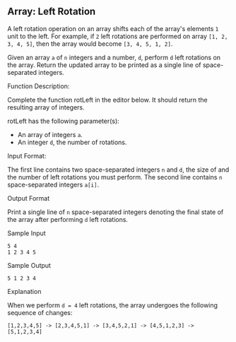 ## Array: Left Rotation

A left rotation operation on an array shifts each of the array's elements `1` unit to the left. For example, if `2` left rotations are performed on array `[1, 2, 3, 4, 5]`, then the array would become `[3, 4, 5, 1, 2]`.

Given an array `a` of `n` integers and a number, `d`, perform `d` left rotations on the array. Return the updated array to be printed as a single line of space-separated integers.

Function Description:

Complete the function rotLeft in the editor below. It should return the resulting array of integers.

rotLeft has the following parameter(s):
- An array of integers `a`.
- An integer `d`, the number of rotations.

Input Format:

The first line contains two space-separated integers `n` and `d`, the size of  and the number of left rotations you must perform.
The second line contains `n` space-separated integers `a[i]`.

Output Format

Print a single line of  `n` space-separated integers denoting the final state of the array after performing `d` left rotations.

Sample Input
```
5 4
1 2 3 4 5
```

Sample Output
```
5 1 2 3 4
```

Explanation

When we perform `d = 4` left rotations, the array undergoes the following sequence of changes:
```
[1,2,3,4,5] -> [2,3,4,5,1] -> [3,4,5,2,1] -> [4,5,1,2,3] -> [5,1,2,3,4]
```
